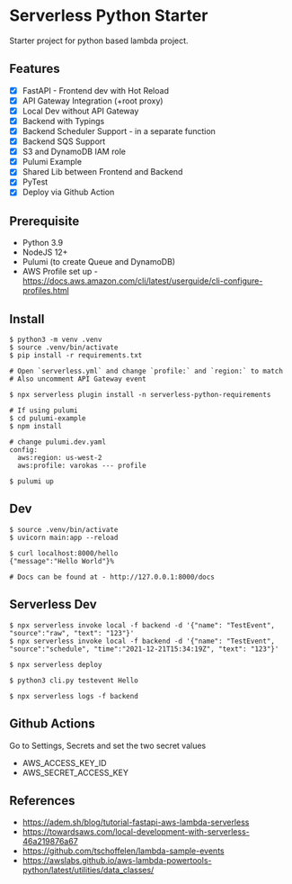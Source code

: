 # Serverless Python Starter

Starter project for python based lambda project.

## Features
- [X] FastAPI - Frontend dev with Hot Reload
- [X] API Gateway Integration (+root proxy)
- [X] Local Dev without API Gateway
- [X] Backend with Typings
- [X] Backend Scheduler Support  - in a separate function
- [X] Backend SQS Support
- [X] S3 and DynamoDB IAM role
- [X] Pulumi Example 
- [X] Shared Lib between Frontend and Backend
- [X] PyTest
- [X] Deploy via Github Action

## Prerequisite
* Python 3.9
* NodeJS 12+
* Pulumi (to create Queue and DynamoDB)
* AWS Profile set up - https://docs.aws.amazon.com/cli/latest/userguide/cli-configure-profiles.html

## Install
```
$ python3 -m venv .venv
$ source .venv/bin/activate
$ pip install -r requirements.txt

# Open `serverless.yml` and change `profile:` and `region:` to match
# Also uncomment API Gateway event 

$ npx serverless plugin install -n serverless-python-requirements

# If using pulumi
$ cd pulumi-example
$ npm install

# change pulumi.dev.yaml
config:
  aws:region: us-west-2
  aws:profile: varokas --- profile

$ pulumi up
```

## Dev
```
$ source .venv/bin/activate
$ uvicorn main:app --reload

$ curl localhost:8000/hello
{"message":"Hello World"}%

# Docs can be found at - http://127.0.0.1:8000/docs
```

## Serverless Dev
```
$ npx serverless invoke local -f backend -d '{"name": "TestEvent", "source":"raw", "text": "123"}'
$ npx serverless invoke local -f backend -d '{"name": "TestEvent", "source":"schedule", "time":"2021-12-21T15:34:19Z", "text": "123"}'

$ npx serverless deploy

$ python3 cli.py testevent Hello

$ npx serverless logs -f backend
```

## Github Actions
Go to Settings, Secrets and set the two secret values
* AWS_ACCESS_KEY_ID
* AWS_SECRET_ACCESS_KEY

## References
* https://adem.sh/blog/tutorial-fastapi-aws-lambda-serverless
* https://towardsaws.com/local-development-with-serverless-46a219876a67
* https://github.com/tschoffelen/lambda-sample-events
* https://awslabs.github.io/aws-lambda-powertools-python/latest/utilities/data_classes/